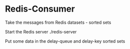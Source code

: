 # Redis-Consumer
Take the messages from Redis datasets - sorted sets

Start the Redis server 
./redis-server

Put some data in the delay-queue and delay-key sorted sets

